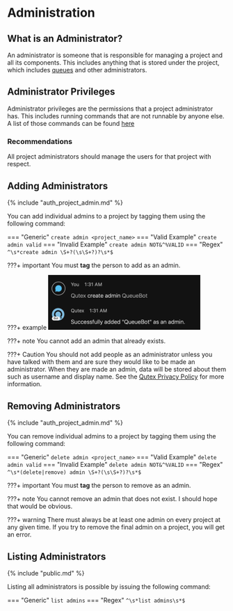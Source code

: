 # Administration

## What is an Administrator?

An administrator is someone that is responsible for managing a project and all its components. This includes anything that is stored under the project, which includes [queues](/queues) and other administrators.

## Administrator Privileges

Administrator privileges are the permissions that a project administrator has. This includes running commands that are not runnable by anyone else. A list of those commands can be found [here](/command_list)

### Recommendations

All project administrators should manage the users for that project with respect.

## Adding Administrators

{% include "auth_project_admin.md" %}

You can add individual admins to a project by tagging them using the following command:

=== "Generic"
    ```
    create admin <project_name>
    ```
=== "Valid Example"
    ```
    create admin valid
    ```
=== "Invalid Example"
    ```
    create admin NOT&^%VALID
    ```
=== "Regex"
    ```
    ^\s*create admin \S+?(\s\S+?)?\s*$
    ```

???+ important
    You must **tag** the person to add as an admin.

???+ example
    <img src="/images/createAdmin.png" width=350/>

???+ note
    You cannot add an admin that already exists.

???+ Caution
    You should not add people as an administrator unless you have talked with them and are sure they would like to be made an administrator. When they are made an admin, data will be stored about them such as username and display name. See the [Qutex Privacy Policy](https://github.com/amthorn/qutex/wiki/Privacy-Policy) for more information.

## Removing Administrators

{% include "auth_project_admin.md" %}

You can remove individual admins to a project by tagging them using the following command:

=== "Generic"
    ```
    delete admin <project_name>
    ```
=== "Valid Example"
    ```
    delete admin valid
    ```
=== "Invalid Example"
    ```
    delete admin NOT&^%VALID
    ```
=== "Regex"
    ```
    ^\s*(delete|remove) admin \S+?(\s\S+?)?\s*$
    ```

???+ important
    You must **tag** the person to remove as an admin.

???+ note
    You cannot remove an admin that does not exist. I should hope that would be obvious.

???+ warning
    There must always be at least one admin on every project at any given time. If you try to remove the final admin on a project, you will get an error.

## Listing Administrators

{% include "public.md" %}

Listing all administrators is possible by issuing the following command:

=== "Generic"
    ```
    list admins
    ```
=== "Regex"
    ```
    ^\s*list admins\s*$
    ```